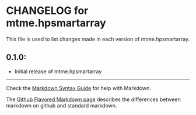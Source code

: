 # CHANGELOG for mtme.hpsmartarray

This file is used to list changes made in each version of mtme.hpsmartarray.

## 0.1.0:

* Initial release of mtme.hpsmartarray

- - -
Check the [Markdown Syntax Guide](http://daringfireball.net/projects/markdown/syntax) for help with Markdown.

The [Github Flavored Markdown page](http://github.github.com/github-flavored-markdown/) describes the differences between markdown on github and standard markdown.
